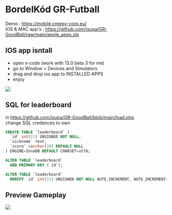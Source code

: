 # BordelKód GR-Futball

Demo : https://mobile.creepy-corp.eu/ <br>
IOS & MAC app's : https://github.com/jsupa/GR-GoodBall/raw/main/apple_apps.zip

## IOS app isntall
- open x-code (work with 13.0 beta 3 for me)
- go to Window > Devices and Simulators
- drag and drop ios app to INSTALLED APPS
- enjoy

![](install_tut.gif)

## SQL for leaderboard 

in https://github.com/jsupa/GR-GoodBall/blob/main/load.php <br>
change SQL credences to own

```SQL
CREATE TABLE `leaderboard` (
  `id` int(11) UNSIGNED NOT NULL,
  `nickname` text,
  `score` varchar(20) DEFAULT NULL
) ENGINE=InnoDB DEFAULT CHARSET=utf8;

ALTER TABLE `leaderboard`
  ADD PRIMARY KEY (`id`);

ALTER TABLE `leaderboard`
  MODIFY `id` int(11) UNSIGNED NOT NULL AUTO_INCREMENT, AUTO_INCREMENT=1;
```
## Preview Gameplay

![](mobile.gif)
